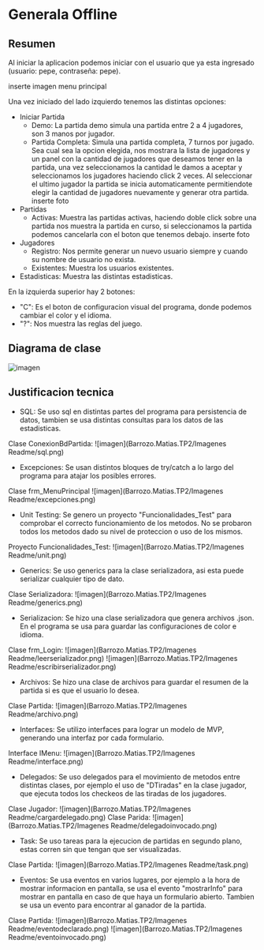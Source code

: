 # Generala Offline

## Resumen

Al iniciar la aplicacion podemos iniciar con el usuario que ya esta ingresado (usuario: pepe, contraseña: pepe).

inserte imagen menu principal

Una vez iniciado del lado izquierdo tenemos las distintas opciones:
- Iniciar Partida
  * Demo: La partida demo simula una partida entre 2 a 4 jugadores, son 3 manos por jugador.
  * Partida Completa: Simula una partida completa, 7 turnos por jugado.
Sea cual sea la opcion elegida, nos mostrara la lista de jugadores y un panel con la cantidad de jugadores que deseamos tener en la partida, una vez seleccionamos la cantidad le damos a aceptar y seleccionamos
los jugadores haciendo click 2 veces. Al seleccionar el ultimo jugador la partida se inicia automaticamente permitiendote elegir la cantidad de jugadores nuevamente y generar otra partida.
inserte foto
- Partidas
  * Activas: Muestra las partidas activas, haciendo doble click sobre una partida nos muestra la partida en curso, si seleccionamos la partida podemos cancelarla con el boton que tenemos debajo.
  inserte foto
- Jugadores
  * Registro: Nos permite generar un nuevo usuario siempre y cuando su nombre de usuario no exista.
  * Existentes: Muestra los usuarios existentes.
- Estadisticas: Muestra las distintas estadisticas.

En la izquierda superior hay 2 botones:
 - "C": Es el boton de configuracion visual del programa, donde podemos cambiar el color y el idioma.
 - "?": Nos muestra las reglas del juego.


## Diagrama de clase

![imagen](Matias.Barrozo.Parcial/diagrama.png)


## Justificacion tecnica

- SQL: Se uso sql en distintas partes del programa para persistencia de datos, tambien se usa distintas consultas para los datos de las estadisticas.


 Clase ConexionBdPartida:
 ![imagen](Barrozo.Matias.TP2/Imagenes Readme/sql.png)


- Excepciones: Se usan distintos bloques de try/catch a lo largo del programa para atajar los posibles errores.

 Clase frm_MenuPrincipal
 ![imagen](Barrozo.Matias.TP2/Imagenes Readme/excepciones.png)

- Unit Testing: Se genero un proyecto "Funcionalidades_Test" para comprobar el correcto funcionamiento de los metodos. No se probaron todos los metodos dado su nivel de proteccion o uso de los mismos.

 Proyecto Funcionalidades_Test:
 ![imagen](Barrozo.Matias.TP2/Imagenes Readme/unit.png)

- Generics: Se uso generics para la clase serializadora, asi esta puede serializar cualquier tipo de dato.
 
 Clase Serializadora:
 ![imagen](Barrozo.Matias.TP2/Imagenes Readme/generics.png)

- Serializacion: Se hizo una clase serializadora que genera archivos .json. En el programa se usa para guardar las configuraciones de color e idioma.

 Clase frm_Login:
 ![imagen](Barrozo.Matias.TP2/Imagenes Readme/leerserializador.png)
 ![imagen](Barrozo.Matias.TP2/Imagenes Readme/escribirserializador.png)

- Archivos: Se hizo una clase de archivos para guardar el resumen de la partida si es que el usuario lo desea.

 Clase Partida:
 ![imagen](Barrozo.Matias.TP2/Imagenes Readme/archivo.png)

- Interfaces: Se utilizo interfaces para lograr un modelo de MVP, generando una interfaz por cada formulario.

 Interface IMenu:
 ![imagen](Barrozo.Matias.TP2/Imagenes Readme/interface.png)

- Delegados: Se uso delegados para el movimiento de metodos entre distintas clases, por ejemplo el uso de "DTiradas" en la clase jugador, que ejecuta todos los checkeos de las tiradas de los jugadores.

 Clase Jugador:
 ![imagen](Barrozo.Matias.TP2/Imagenes Readme/cargardelegado.png)
 Clase Parida:
 ![imagen](Barrozo.Matias.TP2/Imagenes Readme/delegadoinvocado.png)

- Task: Se uso tareas para la ejecucion de partidas en segundo plano, estas corren sin que tengan que ser visualizadas.

 Clase Partida:
 ![imagen](Barrozo.Matias.TP2/Imagenes Readme/task.png)

- Eventos: Se usa eventos en varios lugares, por ejemplo a la hora de mostrar informacion en pantalla, se usa el evento "mostrarInfo" para mostrar en pantalla en caso de que haya un formulario abierto.
Tambien se usa un evento para encontrar al ganador de la partida.

 Clase Partida:
 ![imagen](Barrozo.Matias.TP2/Imagenes Readme/eventodeclarado.png)
 ![imagen](Barrozo.Matias.TP2/Imagenes Readme/eventoinvocado.png)

